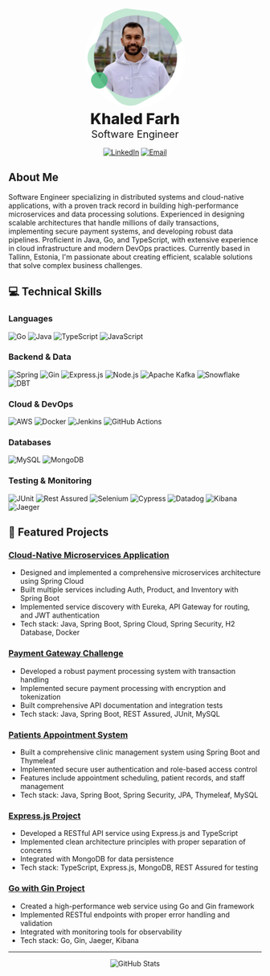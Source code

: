 <div align="center">

<img src="assets/profile.png" alt="Khaled Farh" width="200" height="200" style="border-radius:50%; object-fit:cover;"/>

<div style="font-size: 30px; font-weight: 800;">Khaled Farh</div>
<div style="font-size: 20px; margin-top: 1px; margin-bottom: 15px;">Software Engineer</div>

[![LinkedIn](https://img.shields.io/badge/LinkedIn-0077B5?style=flat&logo=linkedin&logoColor=white)](https://linkedin.com/in/Khaled-m-Farh)
[![Email](https://img.shields.io/badge/Email-D14836?style=flat&logo=gmail&logoColor=white)](mailto:khaled.farh@gmail.com)

</div>

## About Me

Software Engineer specializing in distributed systems and cloud-native applications, with a proven track record in building high-performance microservices and data processing solutions. Experienced in designing scalable architectures that handle millions of daily transactions, implementing secure payment systems, and developing robust data pipelines. Proficient in Java, Go, and TypeScript, with extensive experience in cloud infrastructure and modern DevOps practices. Currently based in Tallinn, Estonia, I'm passionate about creating efficient, scalable solutions that solve complex business challenges.

## 💻 Technical Skills

### Languages

![Go](https://img.shields.io/badge/Go-00ADD8?style=flat&logo=go&logoColor=white)
![Java](https://img.shields.io/badge/Java-ED8B00?style=flat&logo=openjdk&logoColor=white)
![TypeScript](https://img.shields.io/badge/TypeScript-007ACC?style=flat&logo=typescript&logoColor=white)
![JavaScript](https://img.shields.io/badge/JavaScript-F7DF1E?style=flat&logo=javascript&logoColor=black)

### Backend & Data

![Spring](https://img.shields.io/badge/Spring-6DB33F?style=flat&logo=spring&logoColor=white)
![Gin](https://img.shields.io/badge/Gin-00ADD8?style=flat&logo=go&logoColor=white)
![Express.js](https://img.shields.io/badge/Express.js-000000?style=flat&logo=express&logoColor=white)
![Node.js](https://img.shields.io/badge/Node.js-43853D?style=flat&logo=node.js&logoColor=white)
![Apache Kafka](https://img.shields.io/badge/Apache_Kafka-231F20?style=flat&logo=apache-kafka&logoColor=white)
![Snowflake](https://img.shields.io/badge/Snowflake-29B5E8?style=flat&logo=snowflake&logoColor=white)
![DBT](https://img.shields.io/badge/dbt-FF694B?style=flat&logo=dbt&logoColor=white)

### Cloud & DevOps

![AWS](https://img.shields.io/badge/AWS-232F3E?style=flat&logo=amazon-aws&logoColor=white)
![Docker](https://img.shields.io/badge/Docker-2496ED?style=flat&logo=docker&logoColor=white)
![Jenkins](https://img.shields.io/badge/Jenkins-D24939?style=flat&logo=Jenkins&logoColor=white)
![GitHub Actions](https://img.shields.io/badge/GitHub_Actions-2088FF?style=flat&logo=github-actions&logoColor=white)

### Databases

![MySQL](https://img.shields.io/badge/MySQL-00000F?style=flat&logo=mysql&logoColor=white)
![MongoDB](https://img.shields.io/badge/MongoDB-4EA94B?style=flat&logo=mongodb&logoColor=white)

### Testing & Monitoring

![JUnit](https://img.shields.io/badge/JUnit5-25A162?style=flat&logo=junit5&logoColor=white)
![Rest Assured](https://img.shields.io/badge/Rest_Assured-43B02A?style=flat&logo=java&logoColor=white)
![Selenium](https://img.shields.io/badge/Selenium-43B02A?style=flat&logo=selenium&logoColor=white)
![Cypress](https://img.shields.io/badge/Cypress-17202C?style=flat&logo=cypress&logoColor=white)
![Datadog](https://img.shields.io/badge/Datadog-632CA6?style=flat&logo=datadog&logoColor=white)
![Kibana](https://img.shields.io/badge/Kibana-005571?style=flat&logo=kibana&logoColor=white)
![Jaeger](https://img.shields.io/badge/Jaeger-67B0E8?style=flat&logo=jaeger&logoColor=white)

## 🌟 Featured Projects

### [Cloud-Native Microservices Application](https://github.com/Khaled12208/Cloud-Native-App)

- Designed and implemented a comprehensive microservices architecture using Spring Cloud
- Built multiple services including Auth, Product, and Inventory with Spring Boot
- Implemented service discovery with Eureka, API Gateway for routing, and JWT authentication
- Tech stack: Java, Spring Boot, Spring Cloud, Spring Security, H2 Database, Docker

### [Payment Gateway Challenge](https://github.com/Khaled12208/payment-gateway-challenge-java)

- Developed a robust payment processing system with transaction handling
- Implemented secure payment processing with encryption and tokenization
- Built comprehensive API documentation and integration tests
- Tech stack: Java, Spring Boot, REST Assured, JUnit, MySQL

### [Patients Appointment System](https://github.com/Khaled12208/PatientsAppointmentsSystem)

- Built a comprehensive clinic management system using Spring Boot and Thymeleaf
- Implemented secure user authentication and role-based access control
- Features include appointment scheduling, patient records, and staff management
- Tech stack: Java, Spring Boot, Spring Security, JPA, Thymeleaf, MySQL

### [Express.js Project](https://github.com/Khaled12208/ExpressJsProject)

- Developed a RESTful API service using Express.js and TypeScript
- Implemented clean architecture principles with proper separation of concerns
- Integrated with MongoDB for data persistence
- Tech stack: TypeScript, Express.js, MongoDB, REST Assured for testing

### [Go with Gin Project](https://github.com/Khaled12208/GoLangWithGinProject)

- Created a high-performance web service using Go and Gin framework
- Implemented RESTful endpoints with proper error handling and validation
- Integrated with monitoring tools for observability
- Tech stack: Go, Gin, Jaeger, Kibana

---

<div align="center">

![GitHub Stats](https://github-readme-stats.vercel.app/api?username=khaled12208&show_icons=true&theme=radical&hide_border=true&count_private=true)

</div>
